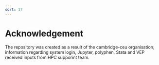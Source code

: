 ```yaml
---
sort: 17
---
```


# Acknowledgement

The repository was created as a result of the cambridge-ceu organisation; information regarding system login, Jupyter, polyphen, Stata and VEP received inputs from HPC supporint team.
